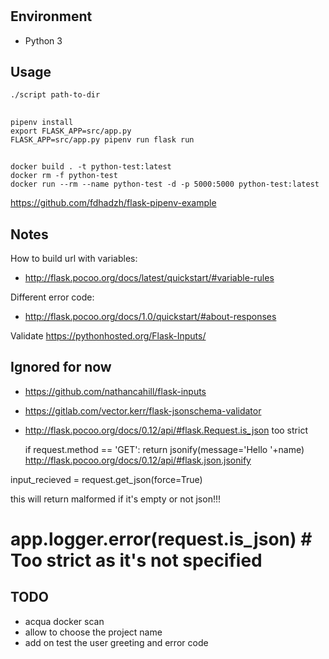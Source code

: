 #

## Environment

-   Python 3

## Usage

    ./script path-to-dir

##

    pipenv install
    export FLASK_APP=src/app.py
    FLASK_APP=src/app.py pipenv run flask run

##

    docker build . -t python-test:latest
    docker rm -f python-test
    docker run --rm --name python-test -d -p 5000:5000 python-test:latest

<https://github.com/fdhadzh/flask-pipenv-example>

## Notes

How to build url with variables:

-   <http://flask.pocoo.org/docs/latest/quickstart/#variable-rules>

Different error code:

-   <http://flask.pocoo.org/docs/1.0/quickstart/#about-responses>

Validate <https://pythonhosted.org/Flask-Inputs/>

## Ignored for now

-   <https://github.com/nathancahill/flask-inputs>
-   <https://gitlab.com/vector.kerr/flask-jsonschema-validator>
- <http://flask.pocoo.org/docs/0.12/api/#flask.Request.is_json> too strict

    if request.method == 'GET':
        return jsonify(message='Hello '+name)
        <http://flask.pocoo.org/docs/0.12/api/#flask.json.jsonify>

input_recieved = request.get_json(force=True)

this will return malformed if it's empty or not json!!!

# app.logger.error(request.is_json) # Too strict as it's not specified

## TODO

-   acqua docker scan
-   allow to choose the project name
-   add on test the user greeting and error code
